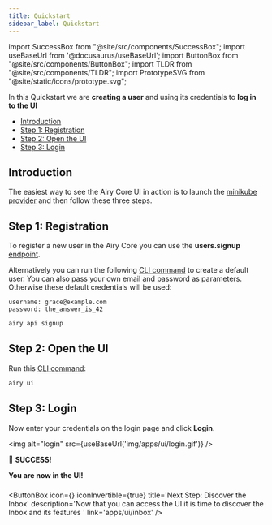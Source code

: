 ```yaml
---
title: Quickstart
sidebar_label: Quickstart
---
```


import SuccessBox from "@site/src/components/SuccessBox";
import useBaseUrl from '@docusaurus/useBaseUrl';
import ButtonBox from "@site/src/components/ButtonBox";
import TLDR from "@site/src/components/TLDR";
import PrototypeSVG from "@site/static/icons/prototype.svg";

<TLDR>

In this Quickstart we are **creating a user** and using its credentials to **log
in to the UI**

</TLDR>

- [Introduction](#introduction)
- [Step 1: Registration](#step-1-registration)
- [Step 2: Open the UI](#step-2-open-the-ui)
- [Step 3: Login](#step-3-login)

## Introduction

The easiest way to see the Airy Core UI in action is to launch the [minikube
provider](getting-started/installation/minikube.md) and then follow these three
steps.

## Step 1: Registration

To register a new user in the Airy Core you can use the **users.signup**
[endpoint](api/endpoints/users.md#signup).

Alternatively you can run the
following [CLI command](cli/reference.md#api-signup) to create a default user.
You can also pass your own email and password as parameters. Otherwise these default
credentials will be used:

```
username: grace@example.com
password: the_answer_is_42
```

```bash
airy api signup
```

## Step 2: Open the UI

Run this [CLI command](cli/reference.md#ui):

```bash
airy ui
```

## Step 3: Login

Now enter your credentials on the login page and click **Login**.

<img alt="login" src={useBaseUrl('img/apps/ui/login.gif')} />

<SuccessBox>

:tada: **SUCCESS!**

**You are now in the UI!**

</SuccessBox>

###

<ButtonBox
icon={<PrototypeSVG />}
iconInvertible={true}
title='Next Step: Discover the Inbox'
description='Now that you can access the UI it is time to discover the Inbox and its features '
link='apps/ui/inbox'
/>

